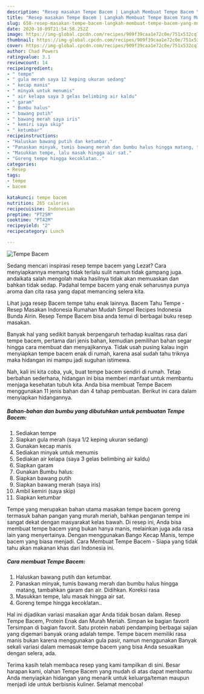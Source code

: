 ```yaml
---
description: "Resep masakan Tempe Bacem | Langkah Membuat Tempe Bacem Yang Mudah Dan Praktis"
title: "Resep masakan Tempe Bacem | Langkah Membuat Tempe Bacem Yang Mudah Dan Praktis"
slug: 650-resep-masakan-tempe-bacem-langkah-membuat-tempe-bacem-yang-mudah-dan-praktis
date: 2020-10-09T21:54:58.252Z
image: https://img-global.cpcdn.com/recipes/909f39caa1e72c0e/751x532cq70/tempe-bacem-foto-resep-utama.jpg
thumbnail: https://img-global.cpcdn.com/recipes/909f39caa1e72c0e/751x532cq70/tempe-bacem-foto-resep-utama.jpg
cover: https://img-global.cpcdn.com/recipes/909f39caa1e72c0e/751x532cq70/tempe-bacem-foto-resep-utama.jpg
author: Chad Powers
ratingvalue: 3.1
reviewcount: 14
recipeingredient:
- " tempe"
- " gula merah saya 12 keping ukuran sedang"
- " kecap manis"
- " minyak untuk menumis"
- " air kelapa saya 3 gelas belimbing air kaldu"
- " garam"
- " Bumbu halus"
- " bawang putih"
- " bawang merah saya iris"
- " kemiri saya skip"
- " ketumbar"
recipeinstructions:
- "Haluskan bawang putih dan ketumbar."
- "Panaskan minyak, tumis bawang merah dan bumbu halus hingga matang, tambahkan garam dan air. Didihkan. Koreksi rasa"
- "Masukkan tempe, lalu masak hingga air sat."
- "Goreng tempe hingga kecoklatan.."
categories:
- Resep
tags:
- tempe
- bacem

katakunci: tempe bacem 
nutrition: 265 calories
recipecuisine: Indonesian
preptime: "PT25M"
cooktime: "PT42M"
recipeyield: "2"
recipecategory: Lunch

---
```



![Tempe Bacem](https://img-global.cpcdn.com/recipes/909f39caa1e72c0e/751x532cq70/tempe-bacem-foto-resep-utama.jpg)

Sedang mencari inspirasi resep tempe bacem yang Lezat? Cara menyiapkannya memang tidak terlalu sulit namun tidak gampang juga. andaikata salah mengolah maka hasilnya tidak akan memuaskan dan bahkan tidak sedap. Padahal tempe bacem yang enak seharusnya punya aroma dan cita rasa yang dapat memancing selera kita.

Lihat juga resep Bacem tempe tahu enak lainnya. Bacem Tahu Tempe - Resep Masakan Indonesia Rumahan Mudah Simpel Recipes Indonesia Bunda Airin. Resep Tempe Bacem bisa anda temui di berbagai buku resep masakan.

Banyak hal yang sedikit banyak berpengaruh terhadap kualitas rasa dari tempe bacem, pertama dari jenis bahan, kemudian pemilihan bahan segar hingga cara membuat dan menyajikannya. Tidak usah pusing kalau ingin menyiapkan tempe bacem enak di rumah, karena asal sudah tahu triknya maka hidangan ini mampu jadi suguhan istimewa.


Nah, kali ini kita coba, yuk, buat tempe bacem sendiri di rumah. Tetap berbahan sederhana, hidangan ini bisa memberi manfaat untuk membantu menjaga kesehatan tubuh kita. Anda bisa membuat Tempe Bacem menggunakan 11 jenis bahan dan 4 tahap pembuatan. Berikut ini cara dalam menyiapkan hidangannya.

<!--inarticleads1-->

##### Bahan-bahan dan bumbu yang dibutuhkan untuk pembuatan Tempe Bacem:

1. Sediakan  tempe
1. Siapkan  gula merah (saya 1/2 keping ukuran sedang)
1. Gunakan  kecap manis
1. Sediakan  minyak untuk menumis
1. Sediakan  air kelapa (saya 3 gelas belimbing air kaldu)
1. Siapkan  garam
1. Gunakan  Bumbu halus:
1. Siapkan  bawang putih
1. Siapkan  bawang merah (saya iris)
1. Ambil  kemiri (saya skip)
1. Siapkan  ketumbar


Tempe yang merupakan bahan utama masakan tempe bacem goreng termasuk bahan pangan yang murah meriah, bahkan penganan tempe ini sangat dekat dengan masyarakat kelas bawah. Di resep ini, Anda bisa membuat tempe bacem yang bukan hanya manis, melainkan juga ada rasa lain yang menyertainya. Dengan menggunakan Bango Kecap Manis, tempe bacem yang biasa menjadi. Cara Membuat Tempe Bacem - Siapa yang tidak tahu akan makanan khas dari Indonesia ini. 

<!--inarticleads2-->

##### Cara membuat Tempe Bacem:

1. Haluskan bawang putih dan ketumbar.
1. Panaskan minyak, tumis bawang merah dan bumbu halus hingga matang, tambahkan garam dan air. Didihkan. Koreksi rasa
1. Masukkan tempe, lalu masak hingga air sat.
1. Goreng tempe hingga kecoklatan..


Hal ini dijadikan variasi masakan agar Anda tidak bosan dalam. Resep Tempe Bacem, Protein Enak dan Murah Meriah. Simpan ke bagian favorit Tersimpan di bagian favorit. Satu protein nabati pendamping berbagai sajian yang digemari banyak orang adalah tempe. Tempe bacem memiliki rasa manis bukan karena menggunakan gula pasir, namun menggunakan Banyak sekali variasi dalam memasak tempe bacem yang bisa Anda sesuaikan dengan selera, ada. 

Terima kasih telah membaca resep yang kami tampilkan di sini. Besar harapan kami, olahan Tempe Bacem yang mudah di atas dapat membantu Anda menyiapkan hidangan yang menarik untuk keluarga/teman maupun menjadi ide untuk berbisnis kuliner. Selamat mencoba!
